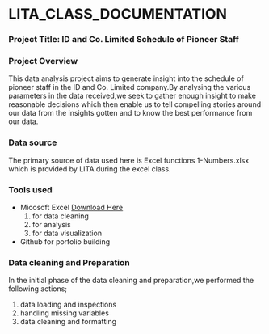 # LITA_CLASS_DOCUMENTATION

### Project Title: ID and Co. Limited	Schedule of Pioneer Staff

### Project Overview
This data analysis project aims to generate insight into the schedule of pioneer staff in the ID and Co. Limited company.By analysing the various parameters in the data received,we seek to gather enough insight to make reasonable decisions which then enable us to tell compelling stories around our data from the insights gotten and to know the best performance from our data.

### Data source
The primary source of data used here is Excel functions 1-Numbers.xlsx which is provided by LITA during the excel class.

### Tools used
- Micosoft Excel [Download Here](https://www.microsoft.com)
   1. for data cleaning
   2. for analysis 
   3. for data visualization
- Github for porfolio building

### Data cleaning and Preparation
In the initial phase of the data cleaning and preparation,we performed the following actions;
1. data loading and inspections
2. handling missing variables
3. data cleaning and formatting


